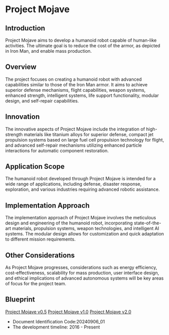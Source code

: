 # Project Mojave

## Introduction

Project Mojave aims to develop a humanoid robot capable of human-like activities. The ultimate goal is to reduce the cost of the armor, as depicted in Iron Man, and enable mass production.

## Overview

The project focuses on creating a humanoid robot with advanced capabilities similar to those of the Iron Man armor. It aims to achieve superior defense mechanisms, flight capabilities, weapon systems, enhanced strength, intelligent systems, life support functionality, modular design, and self-repair capabilities.

## Innovation

The innovative aspects of Project Mojave include the integration of high-strength materials like titanium alloys for superior defense, compact jet propulsion systems based on large fuel cell propulsion technology for flight, and advanced self-repair mechanisms utilizing enhanced particle interactions for automatic component restoration.

## Application Scope

The humanoid robot developed through Project Mojave is intended for a wide range of applications, including defense, disaster response, exploration, and various industries requiring advanced robotic assistance.

## Implementation Approach

The implementation approach of Project Mojave involves the meticulous design and engineering of the humanoid robot, incorporating state-of-the-art materials, propulsion systems, weapon technologies, and intelligent AI systems. The modular design allows for customization and quick adaptation to different mission requirements.

## Other Considerations

As Project Mojave progresses, considerations such as energy efficiency, cost-effectiveness, scalability for mass production, user interface design, and ethical implications of advanced autonomous systems will be key areas of focus for the project team.

## Blueprint

[Project Mojave v0.5](media/PM0_5.pdf)
[Project Mojave v1.0](media/PM1_0.pdf)
[Project Mojave v2.0](media/PM2_0.pdf)

- Document Identification Code:20240906_01
- The development timeline: 2016 - Present

